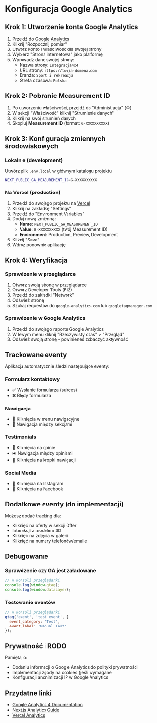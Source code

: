 # Konfiguracja Google Analytics

## Krok 1: Utworzenie konta Google Analytics

1. Przejdź do [Google Analytics](https://analytics.google.com/)
2. Kliknij "Rozpocznij pomiar"
3. Utwórz konto i właściwość dla swojej strony
4. Wybierz "Strona internetowa" jako platformę
5. Wprowadź dane swojej strony:
   - Nazwa strony: `Integracja4x4`
   - URL strony: `https://twoja-domena.com`
   - Branża: `Sport i rekreacja`
   - Strefa czasowa: `Polska`

## Krok 2: Pobranie Measurement ID

1. Po utworzeniu właściwości, przejdź do "Administracja" (⚙️)
2. W sekcji "Właściwość" kliknij "Strumienie danych"
3. Kliknij na swój strumień danych
4. Skopiuj **Measurement ID** (format: `G-XXXXXXXXXX`)

## Krok 3: Konfiguracja zmiennych środowiskowych

### Lokalnie (development)
Utwórz plik `.env.local` w głównym katalogu projektu:

```bash
NEXT_PUBLIC_GA_MEASUREMENT_ID=G-XXXXXXXXXX
```

### Na Vercel (production)
1. Przejdź do swojego projektu na [Vercel](https://vercel.com/)
2. Kliknij na zakładkę "Settings"
3. Przejdź do "Environment Variables"
4. Dodaj nową zmienną:
   - **Name**: `NEXT_PUBLIC_GA_MEASUREMENT_ID`
   - **Value**: `G-XXXXXXXXXX` (twój Measurement ID)
   - **Environment**: Production, Preview, Development
5. Kliknij "Save"
6. Wdróż ponownie aplikację

## Krok 4: Weryfikacja

### Sprawdzenie w przeglądarce
1. Otwórz swoją stronę w przeglądarce
2. Otwórz Developer Tools (F12)
3. Przejdź do zakładki "Network"
4. Odśwież stronę
5. Szukaj requestów do `google-analytics.com` lub `googletagmanager.com`

### Sprawdzenie w Google Analytics
1. Przejdź do swojego raportu Google Analytics
2. W lewym menu kliknij "Rzeczywisty czas" > "Przegląd"
3. Odśwież swoją stronę - powinieneś zobaczyć aktywność

## Trackowane eventy

Aplikacja automatycznie śledzi następujące eventy:

### Formularz kontaktowy
- ✅ Wysłanie formularza (sukces)
- ❌ Błędy formularza

### Nawigacja
- 🧭 Kliknięcia w menu nawigacyjne
- 🧭 Nawigacja między sekcjami

### Testimonials
- 💬 Kliknięcia na opinie
- ⏭️ Nawigacja między opiniami
- 🔘 Kliknięcia na kropki nawigacji

### Social Media
- 📱 Kliknięcia na Instagram
- 📘 Kliknięcia na Facebook

## Dodatkowe eventy (do implementacji)

Możesz dodać tracking dla:
- Kliknięć na oferty w sekcji Offer
- Interakcji z modelem 3D
- Kliknięć na zdjęcia w galerii
- Kliknięć na numery telefonów/emaile

## Debugowanie

### Sprawdzenie czy GA jest załadowane
```javascript
// W konsoli przeglądarki
console.log(window.gtag);
console.log(window.dataLayer);
```

### Testowanie eventów
```javascript
// W konsoli przeglądarki
gtag('event', 'test_event', {
  event_category: 'Test',
  event_label: 'Manual Test'
});
```

## Prywatność i RODO

Pamiętaj o:
- Dodaniu informacji o Google Analytics do polityki prywatności
- Implementacji zgody na cookies (jeśli wymagane)
- Konfiguracji anonimizacji IP w Google Analytics

## Przydatne linki

- [Google Analytics 4 Documentation](https://developers.google.com/analytics/devguides/collection/ga4)
- [Next.js Analytics Guide](https://nextjs.org/docs/advanced-features/measuring-performance)
- [Vercel Analytics](https://vercel.com/analytics)

